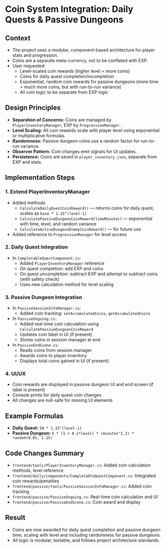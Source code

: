 # Coin System Integration: Daily Quests & Passive Dungeons

## Context
- The project uses a modular, component-based architecture for player stats and progression.
- Coins are a separate meta-currency, not to be conflated with EXP.
- User requested:
  - Level-scaled coin rewards (higher level = more coins)
  - Coins for daily quest completion/incompletion
  - Exponential, random coin rewards for passive dungeons (more time = much more coins, but with run-to-run variance)
  - All coin logic to be separate from EXP logic

## Design Principles
- **Separation of Concerns:** Coins are managed by `PlayerInventoryManager`, EXP by `ProgressionManager`.
- **Level Scaling:** All coin rewards scale with player level using exponential or multiplicative formulas.
- **Randomness:** Passive dungeon coins use a random factor for run-to-run variance.
- **Observer Pattern:** Coin changes emit signals for UI updates.
- **Persistence:** Coins are saved in `player_inventory.json`, separate from EXP and stats.

## Implementation Steps

### 1. Extend PlayerInventoryManager
- Added methods:
  - `CalculateDailyQuestCoinReward()` — returns coins for daily quest, scales as `base * 1.15^(level-1)`
  - `CalculatePassiveDungeonCoinReward(timeMinutes)` — exponential with time, level, and random variance
  - `CalculateActiveDungeonEnemyCoinReward()` — for future use
- Added reference to `ProgressionManager` for level access

### 2. Daily Quest Integration
- In `CompletableQuestComponent.cs`:
  - Added `PlayerInventoryManager` reference
  - On quest completion: add EXP and coins
  - On quest uncompletion: subtract EXP and attempt to subtract coins (with safety check)
  - Uses new calculation method for level scaling

### 3. Passive Dungeon Integration
- In `PassiveSessionInfoManager.cs`:
  - Added coin tracking: `setAccumulatedCoins`, `getAccumulatedCoins`
- In `PassiveOngoing.cs`:
  - Added real-time coin calculation using `CalculatePassiveDungeonCoinReward`
  - Updates coin label in UI (if present)
  - Stores coins in session manager at end
- In `PassiveEndScene.cs`:
  - Reads coins from session manager
  - Awards coins to player inventory
  - Displays total coins gained in UI (if present)

### 4. UI/UX
- Coin rewards are displayed in passive dungeon UI and end screen (if label is present)
- Console prints for daily quest coin changes
- All changes are null-safe for missing UI elements

## Example Formulas
- **Daily Quest:** `50 * 1.15^(level-1)`
- **Passive Dungeon:** `5 * (1 + 0.1*level) * (minutes^1.2) * random(0.85, 1.15)`

## Code Changes Summary
- `frontend/tools/PlayerInventoryManager.cs`: Added coin calculation methods, level reference
- `frontend/daily/components/CompletableQuestComponent.cs`: Integrated coin rewards/penalties
- `frontend/passive/tools/PassiveSessionInfoManager.cs`: Added coin tracking
- `frontend/passive/PassiveOngoing.cs`: Real-time coin calculation and UI
- `frontend/passive/PassiveEndScene.cs`: Coin award and display

## Result
- Coins are now awarded for daily quest completion and passive dungeon time, scaling with level and including randomness for passive dungeons.
- All logic is modular, testable, and follows project architecture standards.
